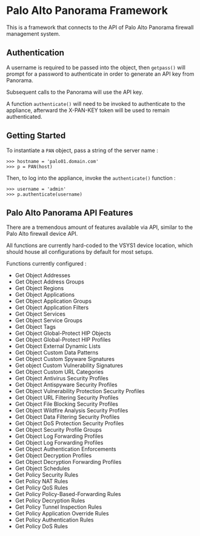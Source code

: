 # Palo Alto Panorama Framework

This is a framework that connects to the API of Palo Alto Panorama firewall management system.

## Authentication

A username is required to be passed into the object, then `getpass()` will prompt for a password to authenticate in order to generate an API key from Panorama.

Subsequent calls to the Panorama will use the API key.

A function `authenticate()` will need to be invoked to authenticate to the appliance, afterward the X-PAN-KEY token will be used to remain authenticated.

## Getting Started

To instantiate a `PAN` object, pass a string of the server name :

```
>>> hostname = 'palo01.domain.com'
>>> p = PAN(host)
```

Then, to log into the appliance, invoke the `authenticate()` function :

```
>>> username = 'admin'
>>> p.authenticate(username)
```

## Palo Alto Panorama API Features

There are a tremendous amount of features available via API, similar to the Palo Alto firewall device API.

All functions are currently hard-coded to the VSYS1 device location, which should house all configurations by default for most setups.

Functions currently configured :
- Get Object Addresses
- Get Object Address Groups
- Get Object Regions
- Get Object Applications
- Get Object Application Groups
- Get Object Application Filters
- Get Object Services
- Get Object Service Groups
- Get Object Tags
- Get Object Global-Protect HIP Objects
- Get Object Global-Protect HIP Profiles
- Get Object External Dynamic Lists
- Get Object Custom Data Patterns
- Get Object Custom Spyware Signatures
- Get object Custom Vulnerability Signatures
- Get Object Custom URL Categories
- Get Object Antivirus Security Profiles
- Get Object Antispyware Security Profiles
- Get Object Vulnerability Protection Security Profiles
- Get Object URL Filtering Security Profiles
- Get Object File Blocking Security Profiles
- Get Object Wildfire Analysis Security Profiles
- Get Object Data Filtering Security Profiles
- Get Object DoS Protection Security Profiles
- Get Object Security Profile Groups
- Get Object Log Forwarding Profiles
- Get Object Log Forwarding Profiles
- Get Object Authentication Enforcements
- Get Object Decryption Profiles
- Get Object Decryption Forwarding Profiles
- Get Object Schedules
- Get Policy Security Rules
- Get Policy NAT Rules
- Get Policy QoS Rules
- Get Policy Policy-Based-Forwarding Rules
- Get Policy Decryption Rules
- Get Policy Tunnel Inspection Rules
- Get Policy Application Override Rules
- Get Policy Authentication Rules
- Get Policy DoS Rules
